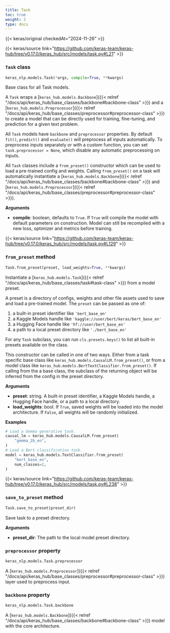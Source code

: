 ```yaml
---
title: Task
toc: true
weight: 2
type: docs
---
```


{{< keras/original checkedAt="2024-11-26" >}}

{{< keras/source link="https://github.com/keras-team/keras-hub/tree/v0.17.0/keras_hub/src/models/task.py#L21" >}}

### `Task` class

```python
keras_nlp.models.Task(*args, compile=True, **kwargs)
```

Base class for all Task models.

A `Task` wraps a [`keras_hub.models.Backbone`]({{< relref "/docs/api/keras_hub/base_classes/backbone#backbone-class" >}}) and
a [`keras_hub.models.Preprocessor`]({{< relref "/docs/api/keras_hub/base_classes/preprocessor#preprocessor-class" >}}) to create a model that can be directly
used for training, fine-tuning, and prediction for a given text problem.

All `Task` models have `backbone` and `preprocessor` properties. By
default `fit()`, `predict()` and `evaluate()` will preprocess all inputs
automatically. To preprocess inputs separately or with a custom function,
you can set `task.preprocessor = None`, which disable any automatic
preprocessing on inputs.

All `Task` classes include a `from_preset()` constructor which can be used
to load a pre-trained config and weights. Calling `from_preset()` on a task
will automatically instantiate a [`keras_hub.models.Backbone`]({{< relref "/docs/api/keras_hub/base_classes/backbone#backbone-class" >}}) and
[`keras_hub.models.Preprocessor`]({{< relref "/docs/api/keras_hub/base_classes/preprocessor#preprocessor-class" >}}).

**Arguments**

- **compile**: boolean, defaults to `True`. If `True` will compile the model
  with default parameters on construction. Model can still be
  recompiled with a new loss, optimizer and metrics before training.

{{< keras/source link="https://github.com/keras-team/keras-hub/tree/v0.17.0/keras_hub/src/models/task.py#L129" >}}

### `from_preset` method

```python
Task.from_preset(preset, load_weights=True, **kwargs)
```

Instantiate a [`keras_hub.models.Task`]({{< relref "/docs/api/keras_hub/base_classes/task#task-class" >}}) from a model preset.

A preset is a directory of configs, weights and other file assets used
to save and load a pre-trained model. The `preset` can be passed as
one of:

1. a built-in preset identifier like `'bert_base_en'`
2. a Kaggle Models handle like `'kaggle://user/bert/keras/bert_base_en'`
3. a Hugging Face handle like `'hf://user/bert_base_en'`
4. a path to a local preset directory like `'./bert_base_en'`

For any `Task` subclass, you can run `cls.presets.keys()` to list all
built-in presets available on the class.

This constructor can be called in one of two ways. Either from a task
specific base class like `keras_hub.models.CausalLM.from_preset()`, or
from a model class like `keras_hub.models.BertTextClassifier.from_preset()`.
If calling from the a base class, the subclass of the returning object
will be inferred from the config in the preset directory.

**Arguments**

- **preset**: string. A built-in preset identifier, a Kaggle Models
  handle, a Hugging Face handle, or a path to a local directory.
- **load_weights**: bool. If `True`, saved weights will be loaded into
  the model architecture. If `False`, all weights will be
  randomly initialized.

**Examples**

```python
# Load a Gemma generative task.
causal_lm = keras_hub.models.CausalLM.from_preset(
    "gemma_2b_en",
)
# Load a Bert classification task.
model = keras_hub.models.TextClassifier.from_preset(
    "bert_base_en",
    num_classes=2,
)
```

{{< keras/source link="https://github.com/keras-team/keras-hub/tree/v0.17.0/keras_hub/src/models/task.py#L238" >}}

### `save_to_preset` method

```python
Task.save_to_preset(preset_dir)
```

Save task to a preset directory.

**Arguments**

- **preset_dir**: The path to the local model preset directory.

### `preprocessor` property

```python
keras_nlp.models.Task.preprocessor
```

A [`keras_hub.models.Preprocessor`]({{< relref "/docs/api/keras_hub/base_classes/preprocessor#preprocessor-class" >}}) layer used to preprocess input.

### `backbone` property

```python
keras_nlp.models.Task.backbone
```

A [`keras_hub.models.Backbone`]({{< relref "/docs/api/keras_hub/base_classes/backbone#backbone-class" >}}) model with the core architecture.
